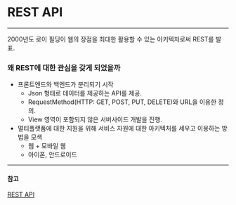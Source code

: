 # REST API

---

2000년도 로이 필딩이 웹의 장점을 최대한 활용할 수 있는 아키텍처로써 REST를 발표.

### 왜 REST에 대한 관심을 갖게 되었을까
- 프론트엔드와 백엔드가 분리되기 시작
  - Json 형태로 데이터를 제공하는 API를 제공.
  - RequestMethod(HTTP: GET, POST, PUT, DELETE)와 URL을 이용한 정의.
  - View 영역이 포함되지 않은 서버사이드 개발을 진행.
- 멀티플랫폼에 대한 지원을 위해 서비스 자원에 대한 아키텍처를 세우고 이용하는 방법을 모색
  - 웹 + 모바일 웹
  - 아이폰, 안드로이드

---
#### 참고
[REST API](https://private.tistory.com/28)

